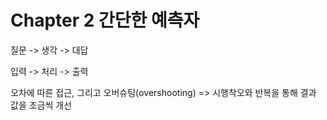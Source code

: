 # Chapter 2 간단한 예측자

질문 -> 생각 -> 대답

입력 -> 처리 -> 출력

오차에 따른 접근, 그리고 오버슈팅(overshooting)
=> 시행착오와 반복을 통해 결과 값을 조금씩 개선

